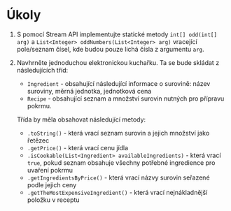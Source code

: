 # Úkoly

<ol>


<li>
<p>S pomocí Stream API implementujte statické metody <code>int[] odd(int[] arg)</code> a <code>List&lt;Integer&gt; oddNumbers(List&lt;Integer&gt; arg)</code> vracející pole/seznam čísel, kde budou pouze lichá čísla z argumentu <code>arg</code>.</p>
</li>

<li>
<p>Navhrněte jednoduchou elektronickou kuchařku. Ta se bude skládat z následujících tříd:<p>
<ul>
<li><code>Ingredient</code> - obsahující následující informace o surovině: název suroviny, měrná jednotka, jednotková cena</li>
<li><code>Recipe</code> - obsahující seznam a množství surovin nutných pro přípravu pokrmu.
</ul>

<p>Třída by měla obsahovat následující metody:</p>
<p>
<ul>
<li><code>.toString()</code> - která vrací seznam surovin a jejich množství jako řetězec</li>
<li><code>.getPrice()</code> - která vrací cenu jídla</li>
<li><code>.isCookable(List&lt;Ingredient&gt; availableIngredients)</code> - která vrací <code>true</code>, pokud seznam obsahuje všechny potřebné ingredience pro uvaření pokrmu</li>
<li><code>.getIngredientsByPrice()</code> - která vrací názvy surovin seřazené podle jejich ceny</li>
<li><code>.getTheMostExpensiveIngredient()</code> - která vrací nejnákladnější položku v receptu</li>
</ul>
</p>
</li>

</ol>
